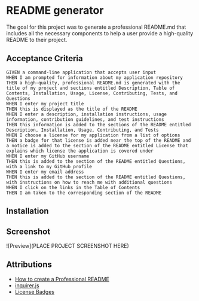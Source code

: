 # README generator

The goal for this project was to generate a professional README.md that includes all the necessary components to help a user provide a high-quality README to their project.

## Acceptance Criteria

````
GIVEN a command-line application that accepts user input
WHEN I am prompted for information about my application repository
THEN a high-quality, professional README.md is generated with the title of my project and sections entitled Description, Table of Contents, Installation, Usage, License, Contributing, Tests, and Questions
WHEN I enter my project title
THEN this is displayed as the title of the README
WHEN I enter a description, installation instructions, usage information, contribution guidelines, and test instructions
THEN this information is added to the sections of the README entitled Description, Installation, Usage, Contributing, and Tests
WHEN I choose a license for my application from a list of options
THEN a badge for that license is added near the top of the README and a notice is added to the section of the README entitled License that explains which license the application is covered under
WHEN I enter my GitHub username
THEN this is added to the section of the README entitled Questions, with a link to my GitHub profile
WHEN I enter my email address
THEN this is added to the section of the README entitled Questions, with instructions on how to reach me with additional questions
WHEN I click on the links in the Table of Contents
THEN I am taken to the corresponding section of the README
````

## Installation



## Screenshot

![Preview](PLACE PROJECT SCREENSHOT HERE)

## Attributions

* [How to create a Professional README](https://coding-boot-camp.github.io/full-stack/github/professional-readme-guide)
* [inquirer.js](https://www.npmjs.com/package/inquirer)
* [License Badges](https://gist.github.com/lukas-h/2a5d00690736b4c3a7ba)


